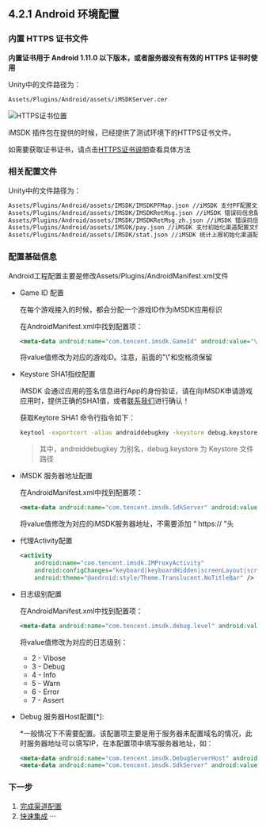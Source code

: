 ## 4.2.1 Android 环境配置

### 内置 HTTPS 证书文件

**内置证书用于 Android 1.11.0 以下版本，或者服务器没有有效的 HTTPS 证书时使用**

Unity中的文件路径为：

```sh
Assets/Plugins/Android/assets/iMSDKServer.cer
```

![HTTPS证书位置](../Images/4_2_unity_setupenv_cer.jpg)
  
iMSDK 插件包在提供的时候，已经提供了测试环境下的HTTPS证书文件。

如需要获取证书证书，请点击[HTTPS证书说明](../../Help/httpscertfile.md)查看具体方法

### 相关配置文件

Unity中的文件路径为：

```sh
Assets/Plugins/Android/assets/IMSDK/IMSDKPFMap.json //iMSDK 支付PF配置文件
Assets/Plugins/Android/assets/IMSDK/IMSDKRetMsg.json //iMSDK 错误码信息配置文件
Assets/Plugins/Android/assets/IMSDK/IMSDKRetMsg_zh.json //iMSDK 错误码信息（中文）配置文件
Assets/Plugins/Android/assets/IMSDK/pay.json //iMSDK 支付初始化渠道配置文件
Assets/Plugins/Android/assets/IMSDK/stat.json //iMSDK 统计上报初始化渠道配置文件
```

### 配置基础信息

  Android工程配置主要是修改Assets/Plugins/AndroidManifest.xml文件

  * Game ID 配置

    在每个游戏接入的时候，都会分配一个游戏ID作为iMSDK应用标识

    在AndroidManifest.xml中找到配置项：

    ```xml
    <meta-data android:name="com.tencent.imsdk.GameId" android:value="\ 11"/>
    ```

    将value值修改为对应的游戏ID。注意，前面的"\\"和空格须保留

  * Keystore SHA1指纹配置
  
    iMSDK 会通过应用的签名信息进行App的身份验证，请在向iMSDK申请游戏应用时，提供正确的SHA1值，或者[联系我们](../../Pre/contact.md)进行确认！
    
    获取Keytore SHA1 命令行指令如下：
    
    ```sh
    keytool -exportcert -alias androiddebugkey -keystore debug.keystore -list -v |grep SHA1 | awk '{print tolower($2)}' |tr -d ":"
    ```
    > 其中，androiddebugkey 为别名，debug.keystore 为 Keystore 文件路径

  * iMSDK 服务器地址配置

    在AndroidManifest.xml中找到配置项：

    ```xml
    <meta-data android:name="com.tencent.imsdk.SdkServer" android:value="hk-sdkapi-beta.itop.qq.com"/>
    ```

    将value值修改为对应的iMSDK服务器地址，不需要添加 “ https:// ”头

  * 代理Activity配置

    ```xml
    <activity
        android:name="com.tencent.imsdk.IMProxyActivity"
        android:configChanges="keyboard|keyboardHidden|screenLayout|screenSize|orientation"
        android:theme="@android:style/Theme.Translucent.NoTitleBar" />
    ```

  * 日志级别配置

    在AndroidManifest.xml中找到配置项：

    ```xml
    <meta-data android:name="com.tencent.imsdk.debug.level" android:value="2" />
    ```
    将value值修改为对应的日志级别：

    * 2 - Vibose
    * 3 - Debug
    * 4 - Info
    * 5 - Warn
    * 6 - Error
    * 7 - Assert

  * Debug 服务器Host配置[\*]:

    \*一般情况下不需要配置。该配置项主要是用于服务器未配置域名的情况，此时服务器地址可以填写IP，在本配置项中填写服务器地址，如：

    ```xml
    <meta-data android:name="com.tencent.imsdk.DebugServerHost" android:value="sdkapi-beta.itop.qq.com"/>
    <meta-data android:name="com.tencent.imsdk.SdkServer" android:value="103.7.28.42"/>
      ```

### 下一步

1. [完成渠道配置](../../Channel/README.md)
2. [快速集成](../quickstart.md)
···